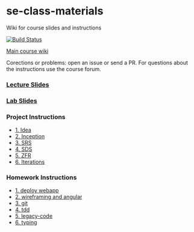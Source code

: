 # se-class-materials
Wiki for course slides and instructions 

[![Build Status](https://travis-ci.com/jce-il/se-class-materials.svg?token=A32fEPgKUvjwnDqzT4qn&branch=master)](https://travis-ci.com/jce-il/se-class-materials)

[Main course wiki](https://github.com/jce-il/se-class/wiki)

Corections or problems: open an issue or send a PR. For questions about the instructions use the course forum.

### [Lecture Slides](lecture/)
### [Lab Slides](lab/)

### Project Instructions
  - [1. Idea](docs/proj1-idea.md)
  - [2. Inception](docs/proj2-inception.md)
  - [3. SRS](docs/proj3-srs.md)
  - [4. SDS](docs/proj4-sds.md)
  - [5. ZFR](docs/proj5-zfr.md)
  - [6. Iterations](docs/proj6-iterations.md)

### Homework Instructions
  - [1. deploy webapp](docs/hw1-deploy-webapp.md)
  - [2. wireframing and angular](docs/hw2-wireframing-angular.md)
  - [3. git](docs/hw3-git.md)
  - [4. tdd](docs/hw4-tdd.md)
  - [5. legacy-code](docs/hw5-legacy.md)
  - [6. typing](docs/hw6-typing.md) 

